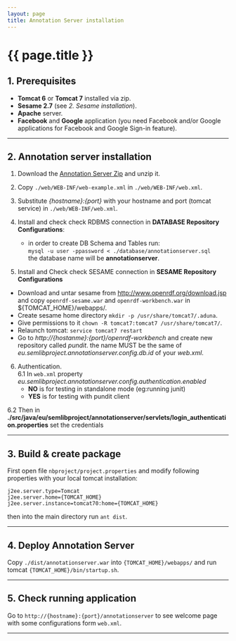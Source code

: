 ```yaml
---
layout: page
title: Annotation Server installation
---
```


# {{ page.title }}

## 1. Prerequisites

  - **Tomcat 6** or **Tomcat 7** installed via zip.
  - **Sesame 2.7** (see *2. Sesame installation*).
  - **Apache** server.
  - **Facebook** and **Google** application (you need Facebook and/or Google applications for Facebook and Google Sign-in feature).

---

## 2. Annotation server installation

1. Download the <a href="https://net7.codebasehq.com/upload/68f95571-ebde-8988-679d-863f7efb7ea9/show/original">Annotation Server Zip</a> and unzip it.
1. Copy `./web/WEB-INF/web-example.xml` in `./web/WEB-INF/web.xml`.
2. Substitute *{hostname}:{port}* with your hostname and port (tomcat service) in `./web/WEB-INF/web.xml`.
3. Install and check check RDBMS connection in **DATABASE Repository Configurations**:
    - in order to create DB Schema and Tables run:<br />
   `mysql -u user -ppassword < ./database/annotationserver.sql`<br />
    the database name will be **annotationserver**.

4. Install and Check check SESAME connection  in **SESAME Repository Configurations**
 - Download and untar sesame from http://www.openrdf.org/download.jsp and copy `openrdf-sesame.war`
 and `openrdf-workbench.war` in ${TOMCAT_HOME}/webapps/.
 - Create sesame home directory `mkdir -p /usr/share/tomcat7/.aduna`.
 - Give permissions to it `chown -R tomcat7:tomcat7 /usr/share/tomcat7/`.
 - Relaunch tomcat: `service tomcat7 restart`
 - Go to *http://{hostanme}:{port}/openrdf-workbench* and create new repository called *pundit*. the name MUST be the same of *eu.semlibproject.annotationserver.config.db.id* of your *web.xml*.


6. Authentication.<br />
  6.1 In `web.xml` property *eu.semlibproject.annotationserver.config.authentication.enabled*
    - **NO** is for testing in standalone mode (eg:running junit)
    - **YES** is for testing with pundit client

  6.2 Then in **./src/java/eu/semlibproject/annotationserver/servlets/login_authentication.properties** set the credentials


---

## 3. Build & create package

First open file `nbproject/project.properties` and modify following properties with your local tomcat installation:


    j2ee.server.type=Tomcat
    j2ee.server.home={TOMCAT_HOME}
    j2ee.server.instance=tomcat70:home={TOMCAT_HOME}


then into the main directory run `ant dist`.

---

## 4. Deploy Annotation Server

Copy `./dist/annotationserver.war` into `{TOMCAT_HOME}/webapps/` and run tomcat `{TOMCAT_HOME}/bin/startup.sh`.

---

## 5. Check running application

Go to `http://{hostname}:{port}/annotationserver` to see welcome page with some configurations form `web.xml`.

---
